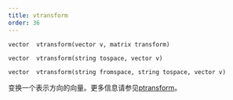 ```yaml
---
title: vtransform
order: 36
---
```

`vector  vtransform(vector v, matrix transform)`

`vector  vtransform(string tospace, vector v)`

`vector  vtransform(string fromspace, string tospace, vector v)`

变换一个表示方向的向量。更多信息请参见[ptransform](ptransform.html "将向量从一个空间变换到另一个空间。")。
